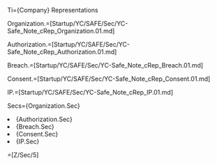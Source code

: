 Ti={Company} Representations

Organization.=[Startup/YC/SAFE/Sec/YC-Safe_Note_cRep_Organization.01.md]

Authorization.=[Startup/YC/SAFE/Sec/YC-Safe_Note_cRep_Authorization.01.md]

Breach.=[Startup/YC/SAFE/Sec/YC-Safe_Note_cRep_Breach.01.md]

Consent.=[Startup/YC/SAFE/Sec/YC-Safe_Note_cRep_Consent.01.md]

IP.=[Startup/YC/SAFE/Sec/YC-Safe_Note_cRep_IP.01.md]

Secs={Organization.Sec}<li>{Authorization.Sec}<li>{Breach.Sec}<li>{Consent.Sec}<li>{IP.Sec}

=[Z/Sec/5]